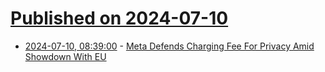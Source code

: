 # [Published on 2024-07-10](index.md)

* [2024-07-10, 08:39:00](https://soylentnews.org/article.pl?sid=24/07/09/1510247&from=rss) - [Meta Defends Charging Fee For Privacy Amid Showdown With EU](https://soylentnews.org/article.pl?sid=24/07/09/1510247&from=rss)
